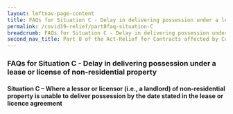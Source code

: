```yaml
---
layout: leftnav-page-content
title: FAQs for Situation C - Delay in delivering possession under a lease or license of non-residential property
permalink: /covid19-relief/part8faq-situation-C
breadcrumb: FAQs for Situation C - Delay in delivering possession under a lease or license of non-residential property
second_nav_title: Part 8 of the Act-Relief for Contracts affected by Construction Delays
---
```


### FAQs for Situation C - Delay in delivering possession under a lease or license of non-residential property  ###

#### Situation C – Where a lessor or licensor (i.e., a landlord) of non-residential property is unable to deliver possession by the date stated in the lease or licence agreement ####
